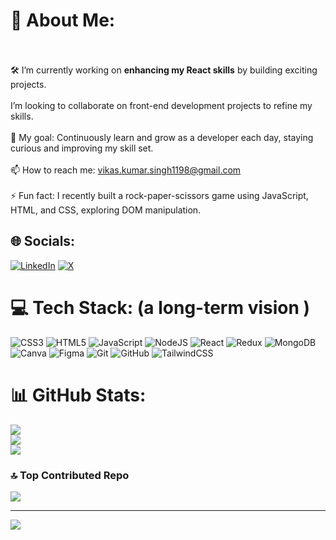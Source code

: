 # 💫 About Me:
<br><br>🛠️ I’m currently working on **enhancing my React skills** by building exciting projects.<br><br> I’m looking to collaborate on front-end development projects to refine my skills.<br><br>🎯 My goal: Continuously learn and grow as a developer  each day, staying curious and improving my skill set.<br><br>📫 How to reach me: vikas.kumar.singh1198@gmail.com<br><br>⚡ Fun fact: I recently built a rock-paper-scissors game using JavaScript, HTML, and CSS, exploring DOM manipulation.<br>


## 🌐 Socials:
[![LinkedIn](https://img.shields.io/badge/LinkedIn-%230077B5.svg?logo=linkedin&logoColor=white)](https://linkedin.com/in/https://www.linkedin.com/in/vikas-singh-8a56aa190/) [![X](https://img.shields.io/badge/X-black.svg?logo=X&logoColor=white)](https://x.com/@DevProgressLogs) 

# 💻 Tech Stack: (a long-term vision )
![CSS3](https://img.shields.io/badge/css3-%231572B6.svg?style=for-the-badge&logo=css3&logoColor=white) ![HTML5](https://img.shields.io/badge/html5-%23E34F26.svg?style=for-the-badge&logo=html5&logoColor=white) ![JavaScript](https://img.shields.io/badge/javascript-%23323330.svg?style=for-the-badge&logo=javascript&logoColor=%23F7DF1E) ![NodeJS](https://img.shields.io/badge/node.js-6DA55F?style=for-the-badge&logo=node.js&logoColor=white) ![React](https://img.shields.io/badge/react-%2320232a.svg?style=for-the-badge&logo=react&logoColor=%2361DAFB) ![Redux](https://img.shields.io/badge/redux-%23593d88.svg?style=for-the-badge&logo=redux&logoColor=white) ![MongoDB](https://img.shields.io/badge/MongoDB-%234ea94b.svg?style=for-the-badge&logo=mongodb&logoColor=white) ![Canva](https://img.shields.io/badge/Canva-%2300C4CC.svg?style=for-the-badge&logo=Canva&logoColor=white) ![Figma](https://img.shields.io/badge/figma-%23F24E1E.svg?style=for-the-badge&logo=figma&logoColor=white) ![Git](https://img.shields.io/badge/git-%23F05033.svg?style=for-the-badge&logo=git&logoColor=white) ![GitHub](https://img.shields.io/badge/github-%23121011.svg?style=for-the-badge&logo=github&logoColor=white) ![TailwindCSS](https://img.shields.io/badge/tailwindcss-%2338B2AC.svg?style=for-the-badge&logo=tailwind-css&logoColor=white) 
# 📊 GitHub Stats:
![](https://github-readme-stats.vercel.app/api?username=gitVikas898&theme=dark&hide_border=false&include_all_commits=false&count_private=false)<br/>
![](https://github-readme-streak-stats.herokuapp.com/?user=gitVikas898&theme=dark&hide_border=false)<br/>
![](https://github-readme-stats.vercel.app/api/top-langs/?username=gitVikas898&theme=dark&hide_border=false&include_all_commits=false&count_private=false&layout=compact)

### 🔝 Top Contributed Repo
![](https://github-contributor-stats.vercel.app/api?username=gitVikas898&limit=5&theme=dark&combine_all_yearly_contributions=true)

---
[![](https://visitcount.itsvg.in/api?id=gitVikas898&icon=0&color=6)](https://visitcount.itsvg.in)

<!-- Proudly created with GPRM ( https://gprm.itsvg.in ) -->
